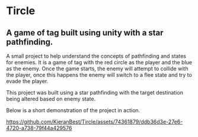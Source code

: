 # Tircle
## A game of tag built using unity with a star pathfinding. 

A small project to help understand the concepts of pathfinding and states for enemies. It is a game of tag with the red circle as the player and the blue as the enemy. Once the game starts, the enemy will attempt to collide with the player, once this happens the enemy will switch to a flee state and try to evade the player.

This project was built using a star pathfinding with the target destination being altered based on enemy state.

Below is a short demonstration of the project in action.

https://github.com/KieranBest/Tircle/assets/74361879/ddb36d3e-27e6-4720-a738-79f44a429576

